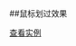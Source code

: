 <script id="modhtml" type="text/Template">
<div class="img-hover">
	<a href="">
		<img src="http://ww4.sinaimg.cn/mw690/51a2bfdagw1egwnh83glcj208m0c30sv.jpg" alt="" />
	</a>
	<div class="hide">
		<p class="txt">Dooney & Bourke Dillen II Small Zipper Pocket Sac, Navy</p>
		<a href="" class="btn">SHOP NOW</a>
		<p class="rating-box">
			<span class="rating"> <i style="width:80%"></i>
			</span>
			<span class="quantity">21</span>
		</p>
	</div>
</div>
</script>
<script id="modcss" type="text/Template">
.img-hover{position:relative}
.img-hover a,.img-hover{display: block;width: 250px;height:320px;overflow: hidden;}
.img-hover:hover img{
-webkit-transform: scale(1.2);
-moz-transform: scale(1.2);
-ms-transform: scale(1.2);
-o-transform: scale(1.2);
transform: scale(1.2);
}
.img-hover .hide p,.img-hover img,.img-hover .hide{
    -webkit-transition:all 0.35s ease-in-out;
-moz-transition:all 0.35s ease-in-out;
-ms-transition:all 0.35s ease-in-out;
-o-transition:all 0.35s ease-in-out;
transition: all 0.35s ease-in-out;
}
.img-hover .hide p,.img-hover .btn{
    -webkit-transform: translateY(-150%);
  -moz-transform: translateY(-150%);
  -ms-transform: translateY(-150%);
  -o-transform: translateY(-150%);
  transform: translateY(-150%);}
    .img-hover .btn{
    	display: inline-block;
    	width: 100px;height: 25px;background-color: #f60;
        -webkit-transition:all 0.35s linear;
-moz-transition:all 0.35s linear;
-ms-transition:all 0.35s linear;
-o-transition:all 0.35s linear;
transition: all 0.35s linear;
    -webkit-transform: translateY(150%);
  -moz-transform: translateY(150%);
  -ms-transform: translateY(150%);
  -o-transform: translateY(150%);
  transform: translateY(150%);}
.img-hover:hover .hide  p,.img-hover:hover .btn{
    -webkit-transform: translateY(0);
    -moz-transform: translateY(0);
    -ms-transform: translateY(0);
    -o-transform: translateY(0);
    transform: translateY(0);
}
.img-hover .hide{visibility: hidden;opacity: 0;background-color:rgba(0,0,0,0.25);position: absolute;left: 0;top: 0;width:100%;padding:0 10px;height: 320px;padding-top: 130px;}
.img-hover:hover .hide{visibility: visible;opacity: 1}
</script>
<div class="example" data-load="#modhtml"></div>
##鼠标划过效果



[查看实例](edit.html?mod=lab&id=hover)